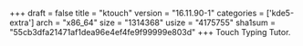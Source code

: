+++
draft = false
title = "ktouch"
version = "16.11.90-1"
categories = ['kde5-extra']
arch = "x86_64"
size = "1314368"
usize = "4175755"
sha1sum = "55cb3dfa21471af1dea96e4ef4fe9f99999e803d"
+++
Touch Typing Tutor.